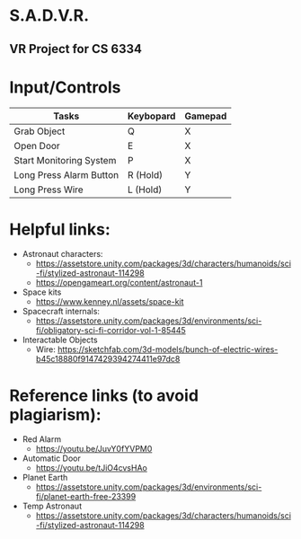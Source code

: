 # S.A.D.V.R.
## VR Project for CS 6334

# Input/Controls
Tasks | Keybopard | Gamepad
------- | ------------- | -----------------------------
Grab Object | Q | X
Open Door | E | X
Start Monitoring System  | P | X
Long Press Alarm Button | R (Hold) | Y
Long Press Wire | L (Hold) | Y

# Helpful links:
- Astronaut characters:
  - https://assetstore.unity.com/packages/3d/characters/humanoids/sci-fi/stylized-astronaut-114298
  - https://opengameart.org/content/astronaut-1
- Space kits
  - https://www.kenney.nl/assets/space-kit
- Spacecraft internals:
  - https://assetstore.unity.com/packages/3d/environments/sci-fi/obligatory-sci-fi-corridor-vol-1-85445
- Interactable Objects
  - Wire: https://sketchfab.com/3d-models/bunch-of-electric-wires-b45c18880f9147429394274411e97dc8


# Reference links (to avoid plagiarism):
- Red Alarm
  - https://youtu.be/JuvY0fYVPM0
- Automatic Door
  - https://youtu.be/tJiO4cvsHAo
- Planet Earth
  - https://assetstore.unity.com/packages/3d/environments/sci-fi/planet-earth-free-23399
- Temp Astronaut
  - https://assetstore.unity.com/packages/3d/characters/humanoids/sci-fi/stylized-astronaut-114298
